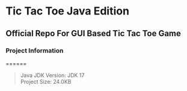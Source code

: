 # Tic Tac Toe Java Edition

## Official Repo For GUI Based Tic Tac Toe Game

### Project Information
======

> Java JDK Version: JDK 17 <br>
> Project Size: 24.0KB







